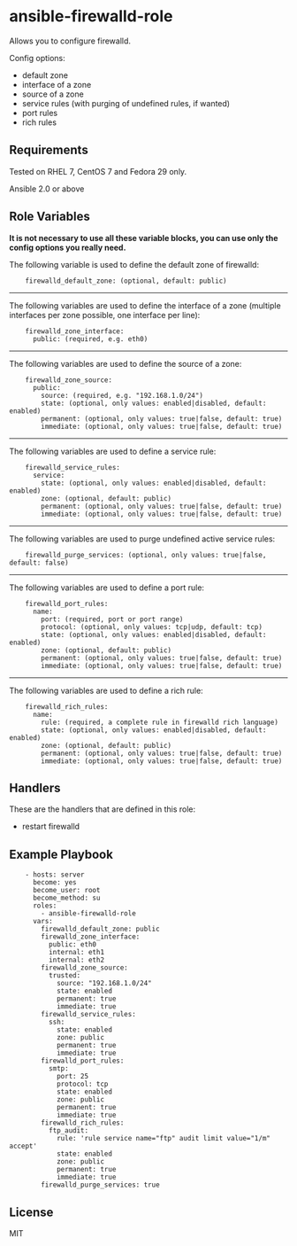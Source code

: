 ansible-firewalld-role
=========

Allows you to configure firewalld.

Config options:
* default zone
* interface of a zone
* source of a zone
* service rules (with purging of undefined rules, if wanted)
* port rules
* rich rules

Requirements
------------

Tested on RHEL 7, CentOS 7 and Fedora 29 only. 

Ansible 2.0 or above 

Role Variables
--------------
**It is not necessary to use all these variable blocks, you can use only the config options you really need.** 


The following variable is used to define the default zone of firewalld:

```
    firewalld_default_zone: (optional, default: public)
```

---

The following variables are used to define the interface of a zone (multiple interfaces per zone possible, one interface per line):

```
    firewalld_zone_interface:
      public: (required, e.g. eth0)
```

---

The following variables are used to define the source of a zone:

```
    firewalld_zone_source:
      public:
        source: (required, e.g. "192.168.1.0/24")
        state: (optional, only values: enabled|disabled, default: enabled)
        permanent: (optional, only values: true|false, default: true)
        immediate: (optional, only values: true|false, default: true)
```

---

The following variables are used to define a service rule: 

```
    firewalld_service_rules: 
      service:
        state: (optional, only values: enabled|disabled, default: enabled)
        zone: (optional, default: public) 
        permanent: (optional, only values: true|false, default: true)
        immediate: (optional, only values: true|false, default: true)
```

---

The following variables are used to purge undefined active service rules: 

```
    firewalld_purge_services: (optional, only values: true|false, default: false)
```

---

The following variables are used to define a port rule: 

```
    firewalld_port_rules: 
      name:
        port: (required, port or port range)
        protocol: (optional, only values: tcp|udp, default: tcp)
        state: (optional, only values: enabled|disabled, default: enabled)
        zone: (optional, default: public)
        permanent: (optional, only values: true|false, default: true)
        immediate: (optional, only values: true|false, default: true)
```

---

The following variables are used to define a rich rule: 

```
    firewalld_rich_rules: 
      name:
        rule: (required, a complete rule in firewalld rich language)
        state: (optional, only values: enabled|disabled, default: enabled)
        zone: (optional, default: public)
        permanent: (optional, only values: true|false, default: true)
        immediate: (optional, only values: true|false, default: true)
```

Handlers
--------

These are the handlers that are defined in this role:

* restart firewalld

Example Playbook
----------------

```
    - hosts: server
      become: yes
      become_user: root
      become_method: su
      roles:
        - ansible-firewalld-role
      vars:
        firewalld_default_zone: public
        firewalld_zone_interface:
          public: eth0
          internal: eth1
          internal: eth2
        firewalld_zone_source:
          trusted:
            source: "192.168.1.0/24"
            state: enabled
            permanent: true
            immediate: true
        firewalld_service_rules:
          ssh:
            state: enabled
            zone: public
            permanent: true
            immediate: true
        firewalld_port_rules:
          smtp:
            port: 25
            protocol: tcp
            state: enabled
            zone: public
            permanent: true
            immediate: true
        firewalld_rich_rules:
          ftp_audit:
            rule: 'rule service name="ftp" audit limit value="1/m" accept'
            state: enabled
            zone: public
            permanent: true
            immediate: true
        firewalld_purge_services: true
```

License
-------

MIT

